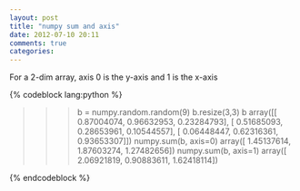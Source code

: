 ```yaml
---
layout: post
title: "numpy sum and axis"
date: 2012-07-10 20:11
comments: true
categories: 
---
```


For a 2-dim array, axis 0 is the y-axis and 1 is the x-axis

{% codeblock lang:python %}

>>> b = numpy.random.random(9)
>>> b.resize(3,3)
>>> b
array([[ 0.87004074,  0.96632953,  0.23284793],
       [ 0.51685093,  0.28653961,  0.10544557],
       [ 0.06448447,  0.62316361,  0.93653307]])
>>> numpy.sum(b, axis=0)
array([ 1.45137614,  1.87603274,  1.27482656])
>>> numpy.sum(b, axis=1)
array([ 2.06921819,  0.90883611,  1.62418114])

{% endcodeblock %}

